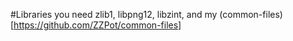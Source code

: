 #Libraries you need
zlib1, libpng12, libzint, and my (common-files)[https://github.com/ZZPot/common-files]
